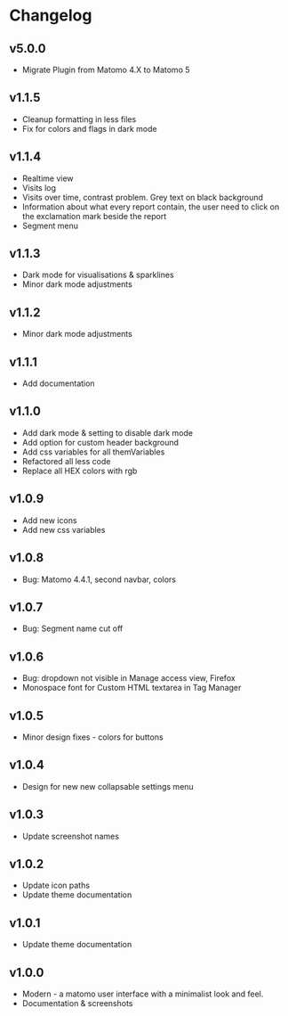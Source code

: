 # Changelog

## v5.0.0

- Migrate Plugin from Matomo 4.X to Matomo 5
## v1.1.5

- Cleanup formatting in less files
- Fix for colors and flags in dark mode
## v1.1.4

- Realtime view
- Visits log
- Visits over time, contrast problem. Grey text on black background
- Information about what every report contain, the user need to click on the exclamation mark beside the report
- Segment menu

## v1.1.3

- Dark mode for visualisations & sparklines
- Minor dark mode adjustments

## v1.1.2

- Minor dark mode adjustments

## v1.1.1

- Add documentation

## v1.1.0

- Add dark mode & setting to disable dark mode
- Add option for custom header background
- Add css variables for all themVariables
- Refactored all less code
- Replace all HEX colors with rgb

## v1.0.9

- Add new icons
- Add new css variables

## v1.0.8

- Bug: Matomo 4.4.1, second navbar, colors

## v1.0.7

- Bug: Segment name cut off

## v1.0.6

- Bug: dropdown not visible in Manage access view, Firefox
- Monospace font for Custom HTML textarea in Tag Manager

## v1.0.5

- Minor design fixes - colors for buttons

## v1.0.4

- Design for new new collapsable settings menu

## v1.0.3

- Update screenshot names

## v1.0.2

- Update icon paths
- Update theme documentation

## v1.0.1

- Update theme documentation

## v1.0.0

- Modern - a matomo user interface with a minimalist look and feel.
- Documentation & screenshots
